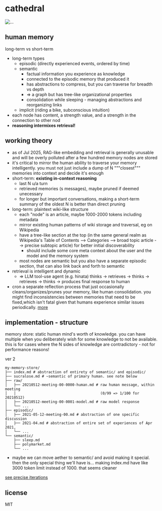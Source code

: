 # cathedral
![...](https://sucralose.moe/static/cathedral.png)

## human memory
long-term vs short-term

- long-term types
	- episodic (directly experienced events, ordered by time)
	- semantic
		- factual information you experience as knowledge
		- connected to the episodic memory that produced it
		- has abstractions to compress, but you can traverse for breadth vs depth
		- => a graph but has tree-like organizational properties
		- consolidation while sleeping - managing abstractions and reorganizing links
	- implicit (riding a bike, subconscious intuition)
- each node has content, a strength value, and a strength in the connection to other nod
- **reasoning intermixes retrieval!**

## working theory
- as of Jul 2025, RAG-like embedding and retrieval is generally unusable and
will be overly polluted after a few hundred memory nodes are stored
- it's critical to mirror the human ability to traverse your memory intelligently. you must not just include a dump of N """closest""" memories into context and decide it's enough
- short-term: **existing in-context reasoning**
	- last N u/a turn
	- retrieved memories (s messages), maybe pruned if deemed unecessary
	- for longer but important conversations, making a short-term summary of the
	oldest N is better than direct pruning
- long-term: plaintext wiki-like structure
	- each "node" is an article, maybe 1000-2000 tokens including metadata
	- mirror existing human patterns of wiki storage and traversal, eg on Wikipedia
	- have a tree-like section at the top (in the same general realm as Wikipedia's Table of Contents --> Categories --> broad topic article --> precise subtopic article) for better initial discoverability
		- should include some core meta context about the user and the model and the memory system
	- most nodes are semantic but you also have a separate episodic section, that can also link back and forth to semantic
- retrieval is intelligent and dynamic
	- => LLM tool-use agent (e.g. hinata) thinks -> retrieves -> thinks ->
	retrieves -> thinks -> produces final response to human
- cron a separate reflection process that just occasionally
cleans/organizes/prunes your memory, like human consolidation. you might find
inconsistencies between memories that need to be fixed,which isn't fatal given
that humans experience similar issues periodically.
[more](./research/1752794048-dr-wiki-reflection.md)

## implementation - structure
memory store: static human mind's worth of knowledge. you can have multiple
when you deliberately wish for some knowledge to not be available.  this is for
cases where the N sides of knowledge are contradictory - not for performance
reasons!

ver 2
```
my-memory-store/
├── index.md # abstraction of entirety of semantic/ and episodic/
├── sucralose.md # ~semantic of primary human. see note below
├── raw/
│   ├── 20210512-meeting-00-0000-human.md # raw human message, within meeting
│   │                                       (0/99 => 1/100 for 20210512)
│   ├── 20210512-meeting-00-0001-model.md # raw model response
│   └── ...
├── episodic/
│   ├── 2021-05-12-meeting-00.md # abstraction of one specific discussion
│   ├── 2021-04.md # abstraction of entire set of experiences of Apr 2021,
│   └── ...
└── semantic/
    ├── sleep.md
    ├── polymarket.md
    └── ...
```

- maybe we can move aether to semantic/ and avoid making it special. then the
only special thing we'll have is... making index.md have like 3000 token limit
instead of 1000. that seems cleaner

[see precise iterations](./example)

## license
MIT
